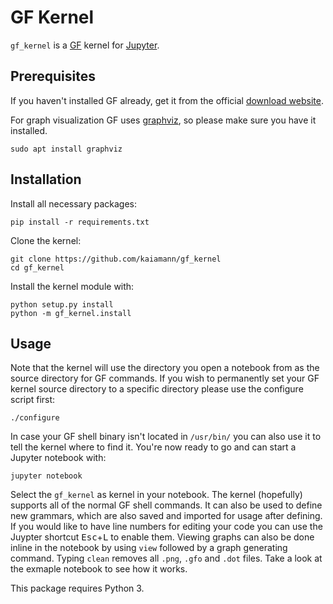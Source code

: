 GF Kernel
===========

`gf_kernel` is a [GF](https://www.grammaticalframework.org/) kernel for [Jupyter](https://jupyter.org/).

Prerequisites
-------------
If you haven't installed GF already, get it from the official [download website](https://www.grammaticalframework.org/download/index.html).


For graph visualization GF uses [graphviz](http://www.graphviz.org/), so please make sure you have it installed.
    
    sudo apt install graphviz

Installation
------------
Install all necessary packages:

    pip install -r requirements.txt

Clone the kernel:

    git clone https://github.com/kaiamann/gf_kernel
    cd gf_kernel

Install the kernel module with:

    python setup.py install
    python -m gf_kernel.install
    

Usage
-----
Note that the kernel will use the directory you open a notebook from as the source directory for GF commands. If you wish to permanently set your GF kernel source directory to a specific directory please use the configure script first:

    ./configure

In case your GF shell binary isn't located in `/usr/bin/` you can also use it to tell the kernel where to find it.
You're now ready to go and can start a Jupyter notebook with:

    jupyter notebook


Select the `gf_kernel` as kernel in your notebook.
The kernel (hopefully) supports all of the normal GF shell commands.
It can also be used to define new grammars, which are also saved and imported for usage after defining.
If you would like to have line numbers for editing your code you can use the Juypter shortcut <kbd>Esc</kbd>+<kbd>L</kbd> to enable them. 
Viewing graphs can also be done inline in the notebook by using `view` followed by a graph generating command. 
Typing `clean` removes all `.png`, `.gfo` and `.dot` files.
Take a look at the exmaple notebook to see how it works.

This package requires Python 3.